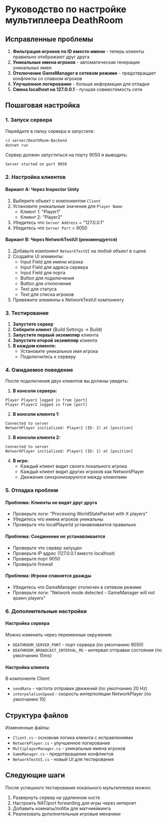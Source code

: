 # Руководство по настройке мультиплеера DeathRoom

## Исправленные проблемы

1. **Фильтрация игроков по ID вместо имени** - теперь клиенты правильно отображают друг друга
2. **Уникальные имена игроков** - автоматическая генерация уникальных имен
3. **Отключение GameManager в сетевом режиме** - предотвращает конфликты со спавном игроков
4. **Улучшенное логирование** - больше информации для отладки
5. **Смена localhost на 127.0.0.1** - лучшая совместимость сети

## Пошаговая настройка

### 1. Запуск сервера

Перейдите в папку сервера и запустите:

```bash
cd server/DeathRoom-Backend
dotnet run
```

Сервер должен запуститься на порту 9050 и выводить:

```
Server started on port 9050
```

### 2. Настройка клиентов

#### Вариант A: Через Inspector Unity

1. Выберите объект с компонентом `Client`
2. Установите уникальные значения для `Player Name`:
   - Клиент 1: "Player1"
   - Клиент 2: "Player2"
3. Убедитесь что `Server Address` = "127.0.0.1"
4. Убедитесь что `Server Port` = 9050

#### Вариант B: Через NetworkTestUI (рекомендуется)

1. Добавьте компонент `NetworkTestUI` на любой объект в сцене
2. Создайте UI элементы:
   - Input Field для имени игрока
   - Input Field для адреса сервера
   - Input Field для порта
   - Button для подключения
   - Button для отключения
   - Text для статуса
   - Text для списка игроков
3. Привяжите элементы к NetworkTestUI компоненту

### 3. Тестирование

1. **Запустите сервер**
2. **Соберите клиент** (Build Settings → Build)
3. **Запустите первый экземпляр** клиента
4. **Запустите второй экземпляр** клиента
5. **В каждом клиенте:**
   - Установите уникальное имя игрока
   - Подключитесь к серверу

### 4. Ожидаемое поведение

После подключения двух клиентов вы должны увидеть:

1. **В консоли сервера:**

```
Player Player1 logged in from [port]
Player Player2 logged in from [port]
```

2. **В консоли клиента 1:**

```
Connected to server
NetworkPlayer initialized: Player2 (ID: 2) at [position]
```

3. **В консоли клиента 2:**

```
Connected to server
NetworkPlayer initialized: Player1 (ID: 1) at [position]
```

4. **В игре:**
   - Каждый клиент видит своего локального игрока
   - Каждый клиент видит других игроков как NetworkPlayer
   - Движения синхронизируются между клиентами

### 5. Отладка проблем

#### Проблема: Клиенты не видят друг друга

- Проверьте логи: "Processing WorldStatePacket with X players"
- Убедитесь что имена игроков уникальны
- Проверьте что localPlayerId устанавливается правильно

#### Проблема: Соединение не устанавливается

- Проверьте что сервер запущен
- Проверьте IP адрес (127.0.0.1 вместо localhost)
- Проверьте порт 9050
- Проверьте firewall

#### Проблема: Игроки спавнятся дважды

- Убедитесь что GameManager отключен в сетевом режиме
- Проверьте логи: "Network mode detected - GameManager will not spawn players"

### 6. Дополнительные настройки

#### Настройка сервера

Можно изменить через переменные окружения:

- `DEATHROOM_SERVER_PORT` - порт сервера (по умолчанию 9050)
- `DEATHROOM_BROADCAST_INTERVAL_MS` - интервал отправки состояния (по умолчанию 15ms)

#### Настройка клиента

В компоненте Client:

- `sendRate` - частота отправки движений (по умолчанию 20 Hz)
- `interpolationSpeed` - скорость интерполяции NetworkPlayer (по умолчанию 10)

## Структура файлов

Измененные файлы:

- `Client.cs` - основная логика клиента с исправлениями
- `NetworkPlayer.cs` - улучшенное логирование
- `MultiplayerManager.cs` - уникальные имена игроков
- `GameManager.cs` - предотвращение конфликтов
- `NetworkTestUI.cs` - новый UI для тестирования

## Следующие шаги

После успешного тестирования локального мультиплеера можно:

1. Развернуть сервер на удаленном хосте
2. Настроить NAT/port forwarding для игры через интернет
3. Добавить комнаты/лобби для матчмейкинга
4. Реализовать дополнительные игровые механики

